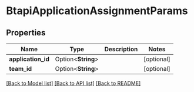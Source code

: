# BtapiApplicationAssignmentParams

## Properties

Name | Type | Description | Notes
------------ | ------------- | ------------- | -------------
**application_id** | Option<**String**> |  | [optional]
**team_id** | Option<**String**> |  | [optional]

[[Back to Model list]](../README.md#documentation-for-models) [[Back to API list]](../README.md#documentation-for-api-endpoints) [[Back to README]](../README.md)


